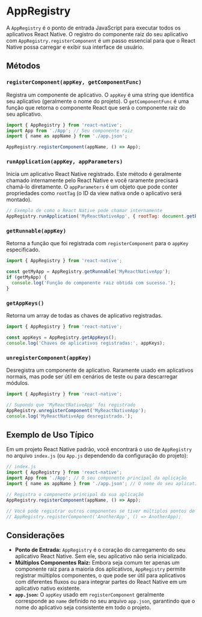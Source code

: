 # AppRegistry

A `AppRegistry` é o ponto de entrada JavaScript para executar todos os aplicativos React Native. O registro do componente raiz do seu aplicativo com `AppRegistry.registerComponent` é um passo essencial para que o React Native possa carregar e exibir sua interface de usuário.

## Métodos

### `registerComponent(appKey, getComponentFunc)`
Registra um componente de aplicativo. O `appKey` é uma string que identifica seu aplicativo (geralmente o nome do projeto). O `getComponentFunc` é uma função que retorna o componente React que será o componente raiz do seu aplicativo.

```javascript
import { AppRegistry } from 'react-native';
import App from './App'; // Seu componente raiz
import { name as appName } from './app.json';

AppRegistry.registerComponent(appName, () => App);
```

### `runApplication(appKey, appParameters)`
Inicia um aplicativo React Native registrado. Este método é geralmente chamado internamente pelo React Native e você raramente precisará chamá-lo diretamente. O `appParameters` é um objeto que pode conter propriedades como `rootTag` (o ID da view nativa onde o aplicativo será montado).

```javascript
// Exemplo de como o React Native pode chamar internamente
AppRegistry.runApplication('MyReactNativeApp', { rootTag: document.getElementById('react-root') });
```

### `getRunnable(appKey)`
Retorna a função que foi registrada com `registerComponent` para o `appKey` especificado.

```javascript
import { AppRegistry } from 'react-native';

const getMyApp = AppRegistry.getRunnable('MyReactNativeApp');
if (getMyApp) {
  console.log('Função do componente raiz obtida com sucesso.');
}
```

### `getAppKeys()`
Retorna um array de todas as chaves de aplicativo registradas.

```javascript
import { AppRegistry } from 'react-native';

const appKeys = AppRegistry.getAppKeys();
console.log('Chaves de aplicativos registradas:', appKeys);
```

### `unregisterComponent(appKey)`
Desregistra um componente de aplicativo. Raramente usado em aplicativos normais, mas pode ser útil em cenários de teste ou para descarregar módulos.

```javascript
import { AppRegistry } from 'react-native';

// Supondo que 'MyReactNativeApp' foi registrado
AppRegistry.unregisterComponent('MyReactNativeApp');
console.log('MyReactNativeApp desregistrado.');
```

## Exemplo de Uso Típico

Em um projeto React Native padrão, você encontrará o uso de `AppRegistry` no arquivo `index.js` (ou `App.js` dependendo da configuração do projeto):

```javascript
// index.js
import { AppRegistry } from 'react-native';
import App from './App'; // O seu componente principal da aplicação
import { name as appName } from './app.json'; // O nome do seu aplicativo definido em app.json

// Registra o componente principal da sua aplicação
AppRegistry.registerComponent(appName, () => App);

// Você pode registrar outros componentes se tiver múltiplos pontos de entrada
// AppRegistry.registerComponent('AnotherApp', () => AnotherApp);
```

## Considerações

- **Ponto de Entrada:** `AppRegistry` é o coração do carregamento do seu aplicativo React Native. Sem ele, seu aplicativo não seria inicializado.
- **Múltiplos Componentes Raiz:** Embora seja comum ter apenas um componente raiz para a maioria dos aplicativos, `AppRegistry` permite registrar múltiplos componentes, o que pode ser útil para aplicativos com diferentes fluxos ou para integrar partes do React Native em um aplicativo nativo existente.
- **`app.json`:** O `appKey` usado em `registerComponent` geralmente corresponde ao `name` definido no seu arquivo `app.json`, garantindo que o nome do aplicativo seja consistente em todo o projeto.

